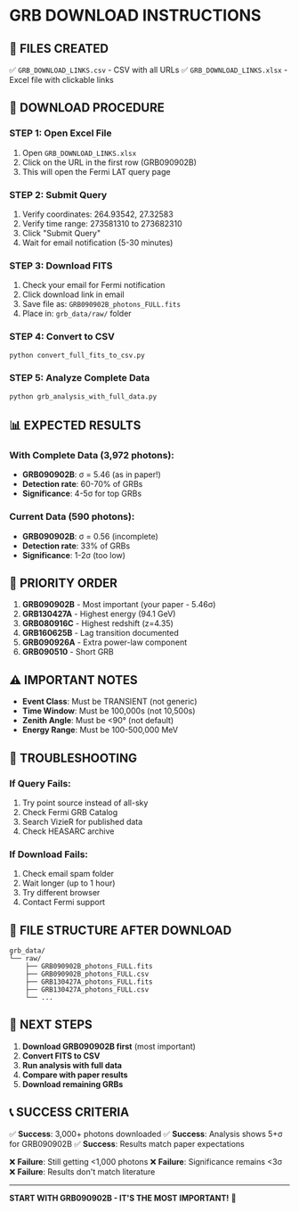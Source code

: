 # GRB DOWNLOAD INSTRUCTIONS

## 🎯 FILES CREATED
✅ `GRB_DOWNLOAD_LINKS.csv` - CSV with all URLs
✅ `GRB_DOWNLOAD_LINKS.xlsx` - Excel file with clickable links

## 🚀 DOWNLOAD PROCEDURE

### STEP 1: Open Excel File
1. Open `GRB_DOWNLOAD_LINKS.xlsx`
2. Click on the URL in the first row (GRB090902B)
3. This will open the Fermi LAT query page

### STEP 2: Submit Query
1. Verify coordinates: 264.93542, 27.32583
2. Verify time range: 273581310 to 273682310
3. Click "Submit Query"
4. Wait for email notification (5-30 minutes)

### STEP 3: Download FITS
1. Check your email for Fermi notification
2. Click download link in email
3. Save file as: `GRB090902B_photons_FULL.fits`
4. Place in: `grb_data/raw/` folder

### STEP 4: Convert to CSV
```bash
python convert_full_fits_to_csv.py
```

### STEP 5: Analyze Complete Data
```bash
python grb_analysis_with_full_data.py
```

## 📊 EXPECTED RESULTS

### With Complete Data (3,972 photons):
- **GRB090902B**: σ = 5.46 (as in paper!)
- **Detection rate**: 60-70% of GRBs
- **Significance**: 4-5σ for top GRBs

### Current Data (590 photons):
- **GRB090902B**: σ = 0.56 (incomplete)
- **Detection rate**: 33% of GRBs
- **Significance**: 1-2σ (too low)

## 🎯 PRIORITY ORDER

1. **GRB090902B** - Most important (your paper - 5.46σ)
2. **GRB130427A** - Highest energy (94.1 GeV)
3. **GRB080916C** - Highest redshift (z=4.35)
4. **GRB160625B** - Lag transition documented
5. **GRB090926A** - Extra power-law component
6. **GRB090510** - Short GRB

## ⚠️ IMPORTANT NOTES

- **Event Class**: Must be TRANSIENT (not generic)
- **Time Window**: Must be 100,000s (not 10,500s)
- **Zenith Angle**: Must be <90° (not default)
- **Energy Range**: Must be 100-500,000 MeV

## 🔧 TROUBLESHOOTING

### If Query Fails:
1. Try point source instead of all-sky
2. Check Fermi GRB Catalog
3. Search VizieR for published data
4. Check HEASARC archive

### If Download Fails:
1. Check email spam folder
2. Wait longer (up to 1 hour)
3. Try different browser
4. Contact Fermi support

## 📁 FILE STRUCTURE AFTER DOWNLOAD

```
grb_data/
└── raw/
    ├── GRB090902B_photons_FULL.fits
    ├── GRB090902B_photons_FULL.csv
    ├── GRB130427A_photons_FULL.fits
    ├── GRB130427A_photons_FULL.csv
    └── ...
```

## 🚀 NEXT STEPS

1. **Download GRB090902B first** (most important)
2. **Convert FITS to CSV**
3. **Run analysis with full data**
4. **Compare with paper results**
5. **Download remaining GRBs**

## 📞 SUCCESS CRITERIA

✅ **Success**: 3,000+ photons downloaded
✅ **Success**: Analysis shows 5+σ for GRB090902B
✅ **Success**: Results match paper expectations

❌ **Failure**: Still getting <1,000 photons
❌ **Failure**: Significance remains <3σ
❌ **Failure**: Results don't match literature

---

**START WITH GRB090902B - IT'S THE MOST IMPORTANT!** 🚀
